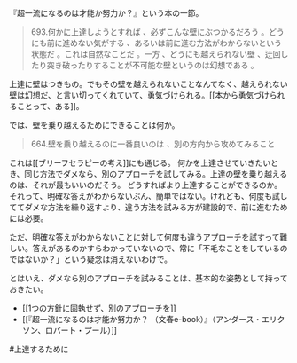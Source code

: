 『超一流になるのは才能か努力か？』という本の一節。

>693.何かに上達しようとすれば 、必ずこんな壁にぶつかるだろう 。どうにも前に進めない気がする 、あるいは前に進む方法がわからないという状態だ 。これは自然なことだ 。一方 、どうにも越えられない壁 、迂回したり突き破ったりすることが不可能な壁というのは幻想である 。

上達に壁はつきもの。でもその壁を越えられないことなんてなく、越えられない壁は幻想だ、と言い切ってくれていて、勇気づけられる。[[本から勇気づけられることって、ある]]。

では、壁を乗り越えるためにできることは何か。

>664.壁を乗り越えるのに一番良いのは 、別の方向から攻めてみること

これは[[ブリーフセラピーの考え]]にも通じる。
何かを上達させていきたいとき、同じ方法でダメなら、別のアプローチを試してみる。上達の壁を乗り越えるのは、それが最もいいのだそう。
どうすればより上達することができるのか。
それって、明確な答えがわからないぶん、簡単ではない。けれども、何度も試しててダメな方法を繰り返すより、違う方法を試みる方が建設的で、前に進むためには必要。

ただ、明確な答えがわからないことに対して何度も違うアプローチを試すって難しい。答えがあるのかすらわかっていないので、常に「不毛なことをしているのではないか？」という疑念は消えないわけで。

とはいえ、ダメなら別のアプローチを試みることは、基本的な姿勢として持っておきたい。

- [[1つの方針に固執せず、別のアプローチを]]
- [[『超一流になるのは才能か努力か？ （文春e-book）』（アンダース・エリクソン、ロバート・プール）]]

#上達するために